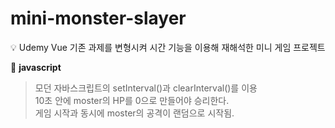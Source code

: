 # mini-monster-slayer

💡 Udemy Vue 기존 과제를 변형시켜 시간 기능을 이용해 재해석한 미니 게임 프로젝트

📁 **javascript**
> 모던 자바스크립트의 setInterval()과 clearInterval()를 이용
<br> 10초 안에 moster의 HP를 0으로 만들어야 승리한다.
<br> 게임 시작과 동시에 moster의 공격이 랜덤으로 시작됨.
